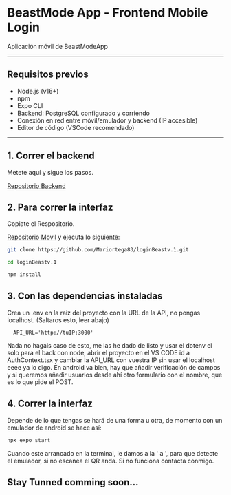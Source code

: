 # BeastMode App - Frontend Mobile Login

Aplicación móvil de BeastModeApp

---

## Requisitos previos

- Node.js (v16+)
- npm
- Expo CLI 
- Backend: PostgreSQL configurado y corriendo
- Conexión en red entre móvil/emulador y backend (IP accesible)
- Editor de código (VSCode recomendado)

---

## 1. Correr el backend

Metete aquí y sigue los pasos.

[Repositorio Backend](https://github.com/antoniocmizv/BeastMode-App.git)

## 2. Para correr la interfaz

Copiate el Respositorio.

[Repositorio Movil](https://github.com/Mariortega83/loginBeastv.1.git)
y ejecuta lo siguiente:
```bash
git clone https://github.com/Mariortega83/loginBeastv.1.git

cd loginBeastv.1

npm install
```
## 3. Con las dependencias instaladas 

Crea un .env en la raíz del proyecto con la URL de la API, no pongas localhost. (Saltaros esto, leer abajo)

   ```env
     API_URL='http://tuIP:3000'
   ```

Nada no hagais caso de esto, me las he dado de listo y usar el dotenv el solo para el back con node, abrir el proyecto en el VS CODE id a AuthContext.tsx y cambiar la API_URL con vuestra IP sin usar el localhost eeee ya lo digo. En android va bien, hay que añadir verificación de campos y si queremos añadir usuarios desde ahí otro formulario con el nombre, que es lo que pide el POST.

## 4. Correr la interfaz

Depende de lo que tengas se hará de una forma u otra, de momento con un emulador de android se hace así:

```bash
npx expo start
```

Cuando este arrancado en la terminal, le damos a la ' a ', para que detecte el emulador, si no escanea el QR anda. Si no funciona contacta conmigo.

## Stay Tunned comming soon...


